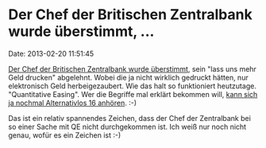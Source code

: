 Der Chef der Britischen Zentralbank wurde überstimmt, \...
==========================================================

Date: 2013-02-20 11:51:45

[Der Chef der Britischen Zentralbank wurde
überstimmt](http://www.guardian.co.uk/business/2013/feb/20/bank-england-governor-outvoted-qe-mervyn-king),
sein \"lass uns mehr Geld drucken\" abgelehnt. Wobei die ja nicht
wirklich gedruckt hätten, nur elektronisch Geld herbeigezaubert. Wie das
halt so funktioniert heutzutage. \"Quantitative Easing\". Wer die
Begriffe mal erklärt bekommen will, [kann sich ja nochmal Alternativlos
16 anhören](http://alternativlos.org/16/). :-)

Das ist ein relativ spannendes Zeichen, dass der Chef der Zentralbank
bei so einer Sache mit QE nicht durchgekommen ist. Ich weiß nur noch
nicht genau, wofür es ein Zeichen ist :-)
